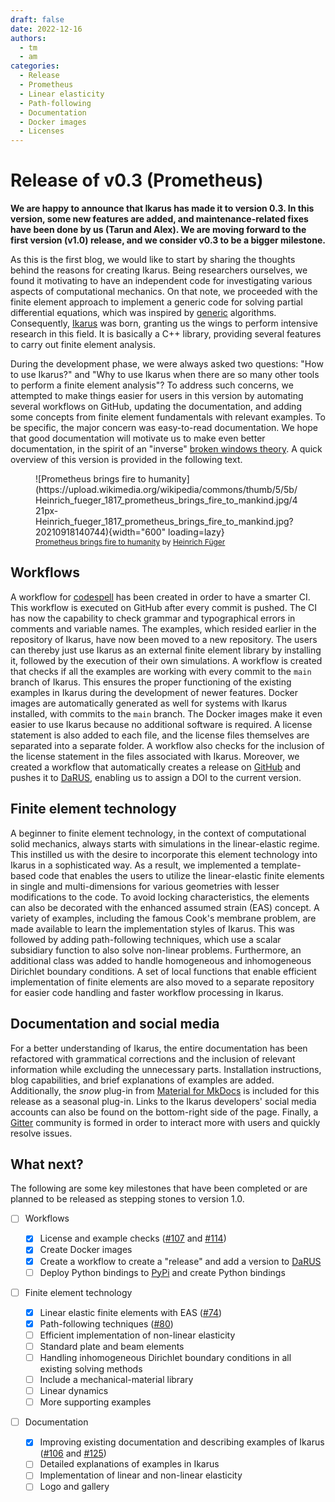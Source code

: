 ```yaml
---
draft: false
date: 2022-12-16
authors:
  - tm
  - am
categories:
  - Release
  - Prometheus
  - Linear elasticity
  - Path-following
  - Documentation
  - Docker images
  - Licenses
---
```


# Release of v0.3 (Prometheus)
**We are happy to announce that Ikarus has made it to version 0.3. In this version, some new features are added, 
and maintenance-related fixes have been done by us (Tarun and Alex). We are moving forward to the first version (v1.0) release, 
and we consider v0.3 to be a bigger milestone.**

As this is the first blog, we would like to start by sharing the thoughts behind the reasons for creating Ikarus. Being 
researchers ourselves, we found it motivating to have an independent code for investigating various aspects of 
computational mechanics. On that note, we proceeded with the finite element approach to implement a generic 
code for solving partial differential equations, which was inspired by [generic](https://en.wikipedia.org/wiki/Generic_programming) algorithms. 
Consequently, [Ikarus](https://en.wikipedia.org/wiki/Icarus) was born, granting us the wings to perform intensive research in this field. 
It is basically a C++ library, providing several features to carry out finite element analysis.

<!-- more -->

During the development phase, we were always asked two questions: "How to use Ikarus?" and "Why to use Ikarus when 
there are so many other tools to perform a finite element analysis"? To address such concerns,
we attempted to make 
things easier for users in this version by automating several workflows on GitHub, updating the documentation, and 
adding some concepts from finite element fundamentals with relevant examples. To be specific, the major concern was 
easy-to-read documentation. We hope that good documentation 
will motivate us to make even better documentation, in the spirit of an "inverse" 
[broken windows theory](https://en.wikipedia.org/wiki/Broken_windows_theory). A quick overview of this version is provided
in the following text.

<figure class="inline end" markdown>
![Prometheus brings fire to humanity](https://upload.wikimedia.org/wikipedia/commons/thumb/5/5b/Heinrich_fueger_1817_prometheus_brings_fire_to_mankind.jpg/421px-Heinrich_fueger_1817_prometheus_brings_fire_to_mankind.jpg?20210918140744){width="600" loading=lazy}
  <figcaption style="font-size: 12px"><a href="https://commons.wikimedia.org/wiki/File:Heinrich_fueger_1817_prometheus_brings_fire_to_mankind.jpg">Prometheus brings fire to humanity</a> by <a href="https://en.wikipedia.org/wiki/Heinrich_F%C3%BCger">Heinrich Füger</a></figcaption>
</figure>


## Workflows
A workflow for [codespell](https://github.com/codespell-project/codespell) has been created in order to have a smarter 
CI. This workflow is executed on GitHub after every commit is pushed. The CI has now the capability to check grammar and 
typographical errors in comments and variable names. The examples, which resided earlier in the repository of Ikarus, 
have now been moved to a new repository. The users can thereby just use Ikarus as an external finite element library by installing 
it, followed by the execution of their own simulations. A workflow is created that checks if all the examples are working with 
every commit to the `main` branch of Ikarus. This ensures the proper functioning of the existing examples in Ikarus 
during the development of newer features. Docker images are automatically generated as well for systems with Ikarus 
installed, with commits to the `main` branch. The Docker images make it even easier to use Ikarus because no additional 
software is required.
A license statement is also added to each file, and the license files 
themselves are separated into a separate folder. A workflow also checks for the inclusion of the license statement in 
the files associated with Ikarus.
Moreover, we created a workflow that automatically creates a release on [GitHub](https://github.com/ikarus-project/ikarus/releases) 
and pushes it to [DaRUS](https://darus.uni-stuttgart.de/dataset.xhtml?persistentId=doi%3A10.18419%2Fdarus-3303&version=DRAFT), 
enabling us to assign a DOI to the current version.

## Finite element technology
A beginner to finite element technology, in the context of computational solid mechanics, always starts with simulations in the 
linear-elastic regime. This instilled us with the desire to incorporate this element technology into Ikarus in a sophisticated 
way. As a result, we implemented a template-based code that enables the users to utilize the linear-elastic finite 
elements in single and multi-dimensions for various geometries with lesser modifications to the code. To avoid locking
characteristics, the elements can also be decorated with the enhanced assumed strain (EAS) concept. A variety of examples, 
including the famous Cook's membrane problem, are made available to learn the implementation styles of Ikarus. This was 
followed by adding path-following techniques, which use a scalar subsidiary function to also solve non-linear problems. 
Furthermore, an additional class was added to handle homogeneous and inhomogeneous Dirichlet boundary conditions. 
A set of local functions that enable efficient implementation of finite elements are also moved to a separate repository 
for easier code handling and faster workflow processing in Ikarus.

## Documentation and social media
For a better understanding of Ikarus, the entire documentation has been refactored with grammatical corrections and the 
inclusion of relevant information while excluding the unnecessary parts. Installation instructions, blog capabilities, and brief explanations of examples are added.
Additionally, the *snow* plug-in from [Material for MkDocs](https://squidfunk.github.io/mkdocs-material/) is included for this release as a seasonal plug-in.
Links to the Ikarus developers' social media accounts can also be found on the bottom-right side of the page. 
Finally, a [Gitter](https://gitter.im/ikarus-project/community) community is formed in order to interact more with users and quickly resolve issues.

## What next?
The following are some key milestones that have been completed or are planned to be released as stepping stones to version 1.0.

- [ ] Workflows

    * [x] License and example checks ([#107](https://github.com/ikarus-project/ikarus/pull/107 "To pull request") and [#114](https://github.com/ikarus-project/ikarus/pull/114 "To pull request"))
    * [x] Create Docker images
    * [x] Create a workflow to create a "release" and add a version to [DaRUS](https://darus.uni-stuttgart.de/dataset.xhtml?persistentId=doi%3A10.18419%2Fdarus-3303&version=DRAFT)
    * [ ] Deploy Python bindings to [PyPi](https://pypi.org/) and create Python bindings

- [ ] Finite element technology

    * [x] Linear elastic finite elements with EAS ([#74](https://github.com/ikarus-project/ikarus/pull/74 "To pull request"))
    * [x] Path-following techniques ([#80](https://github.com/ikarus-project/ikarus/pull/80 "To pull request"))
    * [ ] Efficient implementation of non-linear elasticity
    * [ ] Standard plate and beam elements
    * [ ] Handling inhomogeneous Dirichlet boundary conditions in all existing solving methods
    * [ ] Include a mechanical-material library
    * [ ] Linear dynamics
    * [ ] More supporting examples

- [ ] Documentation
    * [x] Improving existing documentation and describing examples of Ikarus ([#106](https://github.com/ikarus-project/ikarus/pull/106 "To pull request") and [#125](https://github.com/ikarus-project/ikarus/pull/125 "To pull request"))
    * [ ] Detailed explanations of examples in Ikarus
    * [ ] Implementation of linear and non-linear elasticity
    * [ ] Logo and gallery
